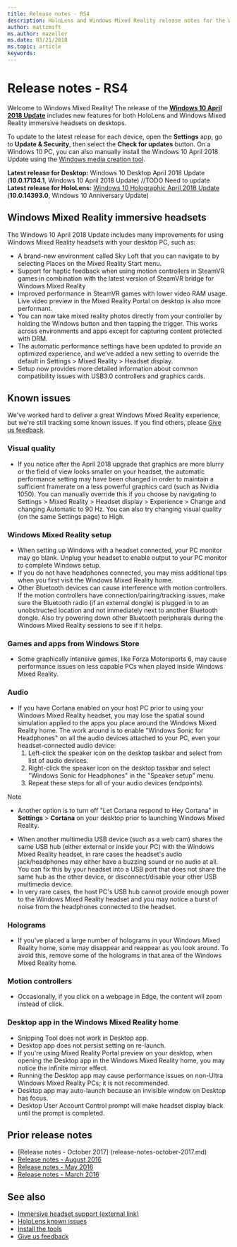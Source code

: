 ```yaml
---
title: Release notes - RS4
description: HoloLens and Windows Mixed Reality release notes for the Windows 10 XXX Update (XXX 2018).
author: mattzmsft
ms.author: mazeller
ms.date: 03/21/2018
ms.topic: article
keywords: 
---
```




# Release notes - RS4

Welcome to Windows Mixed Reality! The release of the **[Windows 10 April 2018 Update](https://blogs.windows.com/windowsexperience/2018/04/27/make-the-most-of-your-time-with-the-new-windows-10-update)** includes new features for both HoloLens and Windows Mixed Reality immersive headsets on desktops. 

To update to the latest release for each device, open the **Settings** app, go to **Update & Security**, then select the **Check for updates** button. On a Windows 10 PC, you can also manually install the Windows 10 April 2018 Update using the [Windows media creation tool](https://www.microsoft.com/en-us/software-download/windows10).

 **Latest release for Desktop:** Windows 10 Desktop April 2018 Update (**10.0.17134.1**, Windows 10 April 2018 Update)
 //TODO Need to update **Latest release for HoloLens:** [Windows 10 Holographic April 2018 Update](release-notes-august-2016.md) (**10.0.14393.0**, Windows 10 Anniversary Update)

## Windows Mixed Reality immersive headsets

The Windows 10 April 2018 Update includes many improvements for using Windows Mixed Reality headsets with your desktop PC, such as: 

* A brand-new environment called Sky Loft that you can navigate to by selecting Places on the Mixed Reality Start menu.
* Support for haptic feedback when using motion controllers in SteamVR games in combination with the latest version of SteamVR bridge for Windows Mixed Reality
* Improved performance in SteamVR games with lower video RAM usage. Live video preview in the Mixed Reality Portal on desktop is also more performant. 
* You can now take mixed reality photos directly from your controller by holding the Windows button and then tapping the trigger. This works across environments and apps except for capturing content protected with DRM.
* The automatic performance settings have been updated to provide an optimized experience, and we’ve added a new setting to override the default in Settings > Mixed Reality > Headset display.
* Setup now provides more detailed information about common compatibility issues with USB3.0 controllers and graphics cards.

## Known issues

We've worked hard to deliver a great Windows Mixed Reality experience, but we're still tracking some known issues. If you find others, please [Give us feedback](give-us-feedback.md).


### Visual quality
* If you notice after the April 2018 upgrade that graphics are more blurry or the field of view looks smaller on your headset, the automatic performance setting may have been changed in order to maintain a sufficient framerate on a less powerful graphics card (such as Nvidia 1050).  You can manually override this if you choose by navigating to Settings > Mixed Reality > Headset display > Experience > Change and changing Automatic to 90 Hz. You can also try changing visual quality (on the same Settings page) to High.

### Windows Mixed Reality setup
* When setting up Windows with a headset connected, your PC monitor may go blank. Unplug your headset to enable output to your PC monitor to complete Windows setup.
* If you do not have headphones connected, you may miss additional tips when you first visit the Windows Mixed Reality home.
* Other Bluetooth devices can cause interference with motion controllers. If the motion controllers have connection/pairing/tracking issues, make sure the Bluetooth radio (if an external dongle) is plugged in to an unobstructed location and not immediately next to another Bluetooth dongle.  Also try powering down other Bluetooth peripherals during the Windows Mixed Reality sessions to see if it helps.

### Games and apps from Windows Store
* Some graphically intensive games, like Forza Motorsports 6, may cause performance issues on less capable PCs when played inside Windows Mixed Reality.

### Audio
* If you have Cortana enabled on your host PC prior to using your Windows Mixed Reality headset, you may lose the spatial sound simulation applied to the apps you place around the Windows Mixed Reality home. The work around is to enable "Windows Sonic for Headphones" on all the audio devices attached to your PC, even your headset-connected audio device:
   1. Left-click the speaker icon on the desktop taskbar and select from list of audio devices.
   2. Right-click the speaker icon on the desktop taskbar and select "Windows Sonic for Headphones" in the "Speaker setup" menu.
   3. Repeat these steps for all of your audio devices (endpoints).
>[!NOTE]
> - Another option is to turn off "Let Cortana respond to Hey Cortana" in **Settings** > **Cortana** on your desktop prior to launching Windows Mixed Reality.

* When another multimedia USB device (such as a web cam) shares the same USB hub (either external or inside your PC) with the Windows Mixed Reality headset, in rare cases the headset's audio jack/headphones may either have a buzzing sound or no audio at all. You can fix this by your headset into a USB port that does not share the same hub as the other device, or disconnect/disable your other USB multimedia device.
* In very rare cases, the host PC's USB hub cannot provide enough power to the Windows Mixed Reality headset and you may notice a burst of noise from the headphones connected to the headset.

### Holograms
* If you've placed a large number of holograms in your Windows Mixed Reality home, some may disappear and reappear as you look around. To avoid this, remove some of the holograms in that area of the Windows Mixed Reality home.

### Motion controllers
* Occasionally, if you click on a webpage in Edge, the content will zoom instead of click.

### Desktop app in the Windows Mixed Reality home
* Snipping Tool does not work in Desktop app.
* Desktop app does not persist setting on re-launch.
* If you're using Mixed Reality Portal preview on your desktop, when opening the Desktop app in the Windows Mixed Reality home, you may notice the infinite mirror effect. 
* Running the Desktop app may cause performance issues on non-Ultra Windows Mixed Reality PCs; it is not recommended.  
* Desktop app may auto-launch because an invisible window on Desktop has focus. 
* Desktop User Account Control prompt will make headset display black until the prompt is completed.

## Prior release notes
* [Release notes - October 2017] (release-notes-october-2017.md)
* [Release notes - August 2016](release-notes-august-2016.md)
* [Release notes - May 2016](release-notes-may-2016.md)
* [Release notes - March 2016](release-notes-march-2016.md)

## See also
* [Immersive headset support (external link)](https://docs.microsoft.com/en-us/windows/mixed-reality/enthusiast-guide/troubleshooting-windows-mixed-reality)
* [HoloLens known issues](hololens-known-issues.md)
* [Install the tools](install-the-tools.md)
* [Give us feedback](give-us-feedback.md)


